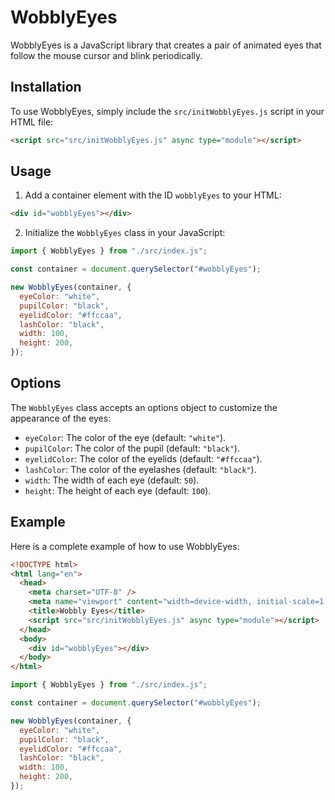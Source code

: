 # WobblyEyes

WobblyEyes is a JavaScript library that creates a pair of animated eyes that follow the mouse cursor and blink periodically.

## Installation

To use WobblyEyes, simply include the `src/initWobblyEyes.js` script in your HTML file:

```html
<script src="src/initWobblyEyes.js" async type="module"></script>
```

## Usage

1. Add a container element with the ID `wobblyEyes` to your HTML:

```html
<div id="wobblyEyes"></div>
```

2. Initialize the `WobblyEyes` class in your JavaScript:

```js
import { WobblyEyes } from "./src/index.js";

const container = document.querySelector("#wobblyEyes");

new WobblyEyes(container, {
  eyeColor: "white",
  pupilColor: "black",
  eyelidColor: "#ffccaa",
  lashColor: "black",
  width: 100,
  height: 200,
});
```

## Options

The `WobblyEyes` class accepts an options object to customize the appearance of the eyes:

- `eyeColor`: The color of the eye (default: `"white"`).
- `pupilColor`: The color of the pupil (default: `"black"`).
- `eyelidColor`: The color of the eyelids (default: `"#ffccaa"`).
- `lashColor`: The color of the eyelashes (default: `"black"`).
- `width`: The width of each eye (default: `50`).
- `height`: The height of each eye (default: `100`).

## Example

Here is a complete example of how to use WobblyEyes:

```html
<!DOCTYPE html>
<html lang="en">
  <head>
    <meta charset="UTF-8" />
    <meta name="viewport" content="width=device-width, initial-scale=1.0" />
    <title>Wobbly Eyes</title>
    <script src="src/initWobblyEyes.js" async type="module"></script>
  </head>
  <body>
    <div id="wobblyEyes"></div>
  </body>
</html>
```

```js
import { WobblyEyes } from "./src/index.js";

const container = document.querySelector("#wobblyEyes");

new WobblyEyes(container, {
  eyeColor: "white",
  pupilColor: "black",
  eyelidColor: "#ffccaa",
  lashColor: "black",
  width: 100,
  height: 200,
});
```
